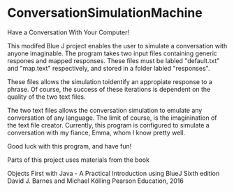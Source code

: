 # ConversationSimulationMachine
Have a Conversation With Your Computer!



This modifed Blue J project enables the user to simulate a conversation with anyone imaginable.
The program takes two input files containing generic respones
and mapped responses. These files must be labled "default.txt" and "map.text"
respectively, and stored in a folder labled "responses".

These files allows the simulation toidentify an appropiate response to a phrase.
Of course, the success of these iterations is dependent on the quality of the two text files.

The two text files allows the conversation simulation to emulate any conversation
of any language. The limit of course, is the imaginination of the text file creator.
Currently, this program is configured to simulate a conversation with my fiance,
Emma, whom I know pretty well.

Good luck with this program, and have fun!


Parts of this project uses materials from the book

   Objects First with Java - A Practical Introduction using BlueJ
   Sixth edition
   David J. Barnes and Michael Kölling
   Pearson Education, 2016


